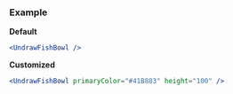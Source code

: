 ### Example

**Default**
```jsx
<UndrawFishBowl />
```

**Customized**
```jsx
<UndrawFishBowl primaryColor="#41B883" height="100" />
```
